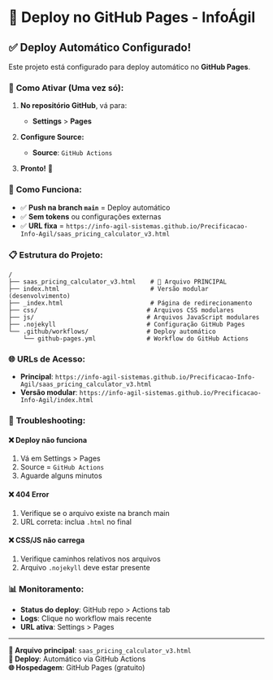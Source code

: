 # 🚀 Deploy no GitHub Pages - InfoÁgil

## ✅ **Deploy Automático Configurado!**

Este projeto está configurado para deploy automático no **GitHub Pages**.

### 🎯 **Como Ativar (Uma vez só):**

1. **No repositório GitHub**, vá para:
   - **Settings** > **Pages**
   
2. **Configure Source:**
   - **Source**: `GitHub Actions`
   
3. **Pronto!** 🎉

### 🔄 **Como Funciona:**

- ✅ **Push na branch `main`** = Deploy automático
- ✅ **Sem tokens** ou configurações externas
- ✅ **URL fixa** = `https://info-agil-sistemas.github.io/Precificacao-Info-Agil/saas_pricing_calculator_v3.html`

### 📋 **Estrutura do Projeto:**

```
/
├── saas_pricing_calculator_v3.html    # 🎯 Arquivo PRINCIPAL
├── index.html                         # Versão modular (desenvolvimento)
├── _index.html                        # Página de redirecionamento
├── css/                              # Arquivos CSS modulares
├── js/                               # Arquivos JavaScript modulares
├── .nojekyll                         # Configuração GitHub Pages
└── .github/workflows/                # Deploy automático
    └── github-pages.yml              # Workflow do GitHub Actions
```

### 🌐 **URLs de Acesso:**

- **Principal**: `https://info-agil-sistemas.github.io/Precificacao-Info-Agil/saas_pricing_calculator_v3.html`
- **Versão modular**: `https://info-agil-sistemas.github.io/Precificacao-Info-Agil/index.html`

### 🔧 **Troubleshooting:**

#### ❌ **Deploy não funciona**
1. Vá em Settings > Pages
2. Source = `GitHub Actions`
3. Aguarde alguns minutos

#### ❌ **404 Error**
1. Verifique se o arquivo existe na branch main
2. URL correta: inclua `.html` no final

#### ❌ **CSS/JS não carrega**
1. Verifique caminhos relativos nos arquivos
2. Arquivo `.nojekyll` deve estar presente

### 📊 **Monitoramento:**

- **Status do deploy**: GitHub repo > Actions tab
- **Logs**: Clique no workflow mais recente
- **URL ativa**: Settings > Pages

---

**🎯 Arquivo principal**: `saas_pricing_calculator_v3.html`  
**🔄 Deploy**: Automático via GitHub Actions  
**🌐 Hospedagem**: GitHub Pages (gratuito)
